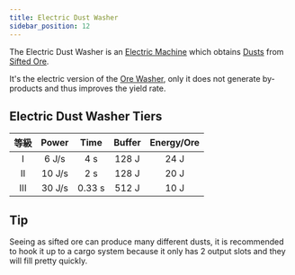 ```yaml
---
title: Electric Dust Washer
sidebar_position: 12
---
```


The Electric Dust Washer is an [Electric Machine](Electric-Machines) which obtains [Dusts](Dusts) from [Sifted Ore](Sifted-Ore).

It's the electric version of the [Ore Washer](Ore-Washer), only it does not generate by-products and thus improves the yield rate.

## Electric Dust Washer Tiers

| 等級  | Power  |  Time  | Buffer | Energy/Ore |
|:---:|:------:|:------:|:------:|:----------:|
|  I  | 6 J/s  |  4 s   | 128 J  |    24 J    |
| II  | 10 J/s |  2 s   | 128 J  |    20 J    |
| III | 30 J/s | 0.33 s | 512 J  |    10 J    |

## Tip

Seeing as sifted ore can produce many different dusts, it is recommended to hook it up to a cargo system because it only has 2 output slots and they will fill pretty quickly.
